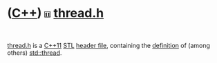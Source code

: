 
 

 

 

 

 

([C++](Cpp.md)) ![C++11](PicCpp11.png) [thread.h](CppThreadH.md)
==================================================================

 

[thread.h](CppThreadH.md) is a [C++11](Cpp11.md) [STL](CppStl.md)
[header file](CppHeaderFile.md), containing the
[definition](CppDefinition.md) of (among others)
[std::thread](CppThread.md).

 

 

 

 

 

 

